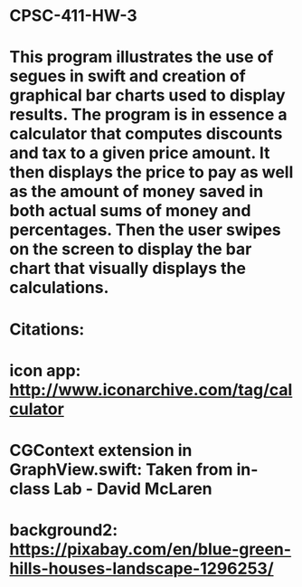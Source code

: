 # CPSC-411-HW-3
# This program illustrates the use of segues in swift and creation of graphical bar charts used to display results. The program is in essence a calculator that computes discounts and tax to a given price amount. It then displays the price to pay as well as the amount of money saved in both actual sums of money and percentages. Then the user swipes on the screen to display the bar chart that visually displays the calculations.

# Citations:
#
# icon app: http://www.iconarchive.com/tag/calculator
# CGContext extension in GraphView.swift: Taken from in-class Lab - David McLaren
# background2: https://pixabay.com/en/blue-green-hills-houses-landscape-1296253/
